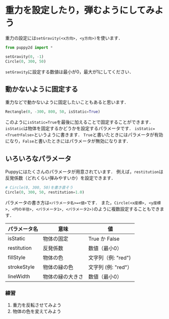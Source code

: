 # 重力を設定したり，弾むようにしてみよう

重力の設定には`setGravity(<x方向>, <y方向>)`を使います．

```python
from puppy2d import *

setGravity(0, -1)
Circle(0, 300, 50)
```

`setGravity`に設定する数値は最小が0，最大が1にしてください．

## 動かないように固定する

重力などで動かないように固定したいこともあると思います．

```python
Rectangle(0, -300, 800, 50, isStatic=True)
```

このように`isStatic=True`を最後に加えることで固定することができます．
`isStatic`は物体を固定するかどうかを設定するパラメータです．
`isStatic=<TrueかFalse>`というように書きます．
`True`と書いたときにはパラメータが有効になり，`False`と書いたときにはパラメータが無効になります．

## いろいろなパラメータ

Puppyにはたくさんのパラメータが用意されています．
例えば，`restitution`は反発係数（どれくらい弾みやすいか）を設定できます．

```python
# Circle(0, 300, 50)を書き直そう
Circle(0, 300, 50, restitution=1.0)
```

パラメータの書き方は`<パラメータ名>=<値>`です．
また，`Circle(<x座標>, <y座標>, <円の半径>, <パラメータ1>, <パラメータ2>)`のように複数設定することもできます．

|パラメータ名  |意味           |値　　            |
|------------|--------------|-----------------|
|isStatic　  |物体の固定      |True か False     |
|restitution |反発係数        |数値（最小0）      |
|fillStyle　 |物体の色        |文字列（例: "red")|
|strokeStyle |物体の縁の色    |文字列 (例: "red"）|
|lineWidth   |物体の縁の大きさ |数値（最小0）      |

### 練習
1. 重力を反転させてみよう
2. 物体の色を変えてみよう
